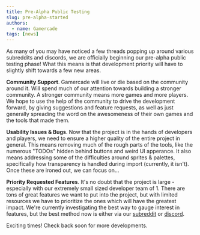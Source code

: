 ```yaml
---
title: Pre-Alpha Public Testing
slug: pre-alpha-started
authors:
  - name: Gamercade
tags: [news]
---
```


As many of you may have noticed a few threads popping up around various subreddits and discords, we are officially beginning our pre-alpha public testing phase! What this means is that development priority will have to slightly shift towards a few new areas.

**Community Support**. Gamercade will live or die based on the community around it. Will spend much of our attention towards building a stronger community. A stronger community means more games and more players. We hope to use the help of the community to drive the development forward, by giving suggestions and feature requests, as well as just generally spreading the word on the awesomeness of their own games and the tools that made them.

**Usability Issues & Bugs**. Now that the project is in the hands of developers and players, we need to ensure a higher quality of the entire project in general. This means removing much of the rough parts of the tools, like the numerous "TODOs" hidden behind buttons and weird UI apperance. It also means addressing some of the difficulties around sprites & palettes, specifically how transparency is handled during import (currently, it isn't). Once these are ironed out, we can focus on...

**Priority Requested Features**. It's no doubt that the project is large - especially with our extremely small sized developer team of 1. There are tons of great features we want to put into the project, but with limited resources we have to prioritize the ones which will have the greatest impact. We're currently investigating the best way to gauge interest in features, but the best method now is either via our [subreddit](https://reddit.com/r/gamercade) or [discord](https://discord.gg/Qafv2Fpt5j).

Exciting times! Check back soon for more developments.